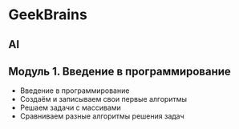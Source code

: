 # GeekBrains
## AI

## Модуль 1. Введение в программирование
 - Введение в программирование
 - Создаём и записываем свои первые алгоритмы
 - Решаем задачи с массивами
 - Сравниваем разные алгоритмы решения задач
